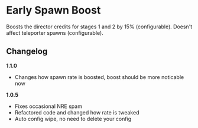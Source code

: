 # Early Spawn Boost

Boosts the director credits for stages 1 and 2 by 15% (configurable). Doesn't affect teleporter spawns (configurable).

## Changelog

**1.1.0**

- Changes how spawn rate is boosted, boost should be more noticable now

**1.0.5**

- Fixes occasional NRE spam
- Refactored code and changed how rate is tweaked
- Auto config wipe, no need to delete your config
